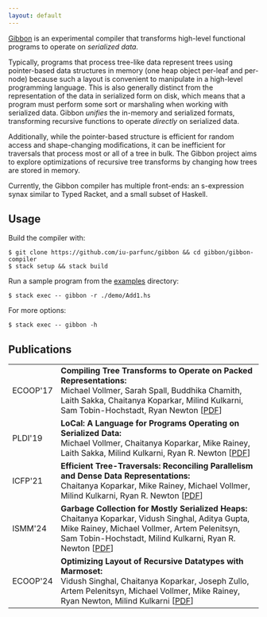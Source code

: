 ```yaml
---
layout: default
---
```


<!-- <div> -->
<!-- <img class="centered img-70" src="static/gibbon.png"> -->
<!-- </div> -->

[Gibbon](https://github.com/iu-parfunc/gibbon/tree/master/gibbon-compiler)
is an experimental compiler that transforms high-level functional programs
to operate on _serialized data._

Typically, programs that process tree-like data represent trees using pointer-based
data structures in memory (one heap object per-leaf and per-node) because such a
layout is convenient to manipulate in a high-level programming language.
This is also generally distinct from the representation of the data in
serialized form on disk,
which means that a program must perform some sort or marshaling when working with serialized data.
Gibbon _unifies_ the in-memory and serialized formats, transforming recursive
functions to operate _directly_ on serialized data.

Additionally, while the pointer-based structure is efficient
for random access and shape-changing modifications, it can be inefficient
for traversals that process most or all of a tree in bulk.
The Gibbon project aims to explore optimizations of recursive tree transforms
by changing how trees are stored in memory.

Currently, the Gibbon compiler has multiple front-ends: an s-expression synax
similar to Typed Racket, and a small subset of Haskell.



## Usage

Build the compiler with:

    $ git clone https://github.com/iu-parfunc/gibbon && cd gibbon/gibbon-compiler
    $ stack setup && stack build

Run a sample program from the [examples](https://github.com/iu-parfunc/gibbon/tree/master/gibbon-compiler/examples) directory:

    $ stack exec -- gibbon -r ./demo/Add1.hs


For more options:

    $ stack exec -- gibbon -h

## Publications

|||
|--- |--- |
|ECOOP'17|**Compiling Tree Transforms to Operate on Packed Representations:** <br/> Michael Vollmer, Sarah Spall, Buddhika Chamith, Laith Sakka, Chaitanya Koparkar, Milind Kulkarni, Sam Tobin-Hochstadt, Ryan Newton [[PDF][ecoop17]]|
|PLDI'19|**LoCal: A Language for Programs Operating on Serialized Data:** <br/> Michael Vollmer, Chaitanya Koparkar, Mike Rainey, Laith Sakka, Milind Kulkarni, Ryan R. Newton [[PDF][pldi19]]|
|ICFP'21|**Efficient Tree-Traversals: Reconciling Parallelism and Dense Data Representations:** <br/> Chaitanya Koparkar, Mike Rainey, Michael Vollmer, Milind Kulkarni, Ryan R. Newton [[PDF][icfp21]]|
|ISMM'24|**Garbage Collection for Mostly Serialized Heaps:** <br/> Chaitanya Koparkar, Vidush Singhal, Aditya Gupta, Mike Rainey, Michael Vollmer, Artem Pelenitsyn, Sam Tobin-Hochstadt, Milind Kulkarni, Ryan R. Newton [[PDF][ismm24]]|
|ECOOP'24|**Optimizing Layout of Recursive Datatypes with Marmoset:** <br/> Vidush Singhal, Chaitanya Koparkar, Joseph Zullo, Artem Pelenitsyn, Michael Vollmer, Mike Rainey, Ryan Newton, Milind Kulkarni [[PDF][ecoop24]]|

[ecoop17]: http://drops.dagstuhl.de/opus/volltexte/2017/7273/pdf/LIPIcs-ECOOP-2017-26.pdf
[pldi19]:  http://recurial.com/pldi19main.pdf
[icfp21]:  ./public/icfp21.pdf
[ismm24]:  ./public/ismm24.pdf
[ecoop24]: https://arxiv.org/pdf/2405.17590
